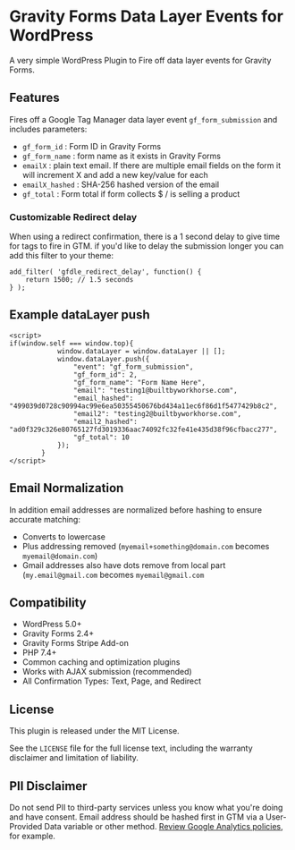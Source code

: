 # Gravity Forms Data Layer Events for WordPress

A very simple WordPress Plugin to Fire off data layer events for Gravity Forms.

## Features

Fires off a Google Tag Manager data layer event `gf_form_submission` and includes parameters: 

*  `gf_form_id`  : Form ID in Gravity Forms
*  `gf_form_name` : form name as it exists in Gravity Forms
*  `emailX` : plain text email. If there are multiple email fields on the form it will increment X and add a new key/value for each
* `emailX_hashed` : SHA-256 hashed version of the email
* `gf_total` : Form total if form collects $ / is selling a product

### Customizable Redirect delay

When using a redirect confirmation, there is a 1 second delay to give time for tags to fire in GTM. if you'd like to delay the submission longer you can add this filter to your theme:

```
add_filter( 'gfdle_redirect_delay', function() {
    return 1500; // 1.5 seconds
} );
```

## Example dataLayer push

```
<script>
if(window.self === window.top){
            window.dataLayer = window.dataLayer || [];
            window.dataLayer.push({
                "event": "gf_form_submission",
                "gf_form_id": 2,
                "gf_form_name": "Form Name Here",
                "email": "testing1@builtbyworkhorse.com",
                "email_hashed": "499039d0728c90994ac99e6ea50355450676bd434a11ec6f86d1f5477429b8c2",
                "email2": "testing2@builtbyworkhorse.com",
                "email2_hashed": "ad0f329c326e80765127fd3019336aac74092fc32fe41e435d38f96cfbacc277",
                "gf_total": 10                
            });
        }
</script>
```

## Email Normalization

In addition email addresses are normalized before hashing to ensure accurate matching:

* Converts to lowercase
* Plus addressing removed (`myemail+something@domain.com` becomes `myemail@domain.com`)
* Gmail addresses also have dots remove from local part (`my.email@gmail.com` becomes `myemail@gmail.com`

## Compatibility

* WordPress 5.0+
* Gravity Forms 2.4+
* Gravity Forms Stripe Add-on
* PHP 7.4+
* Common caching and optimization plugins
* Works with AJAX submission (recommended)
* All Confirmation Types:  Text, Page, and Redirect

## License

This plugin is released under the MIT License.

See the `LICENSE` file for the full license text, including the warranty disclaimer and limitation of liability.

## PII Disclaimer

Do not send PII to third-party services unless you know what you're doing and have consent. Email address should be hashed first in GTM via a User-Provided Data variable or other method. [Review Google Analytics policies](https://support.google.com/analytics/answer/6366371?hl=en#zippy=%2Cin-this-article), for example.
